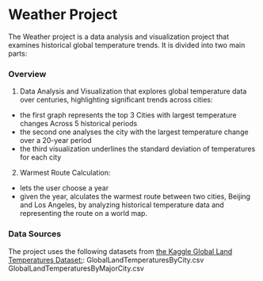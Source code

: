 # Weather Project
The Weather project is a data analysis and visualization project that examines historical global temperature trends. It is divided into two main parts:

### Overview
1) Data Analysis and Visualization that explores global temperature data over centuries, highlighting significant trends across cities:
- the first graph represents the top 3 Cities with largest temperature changes Across 5 historical periods
- the second one analyses the city with the largest temperature change over a 20-year period
- the third visualization underlines the standard deviation of temperatures for each city
2) Warmest Route Calculation:
- lets the user choose a year
- given the year, alculates the warmest route between two cities, Beijing and Los Angeles, by analyzing historical temperature data and representing the route on a world map.

### Data Sources
The project uses the following datasets from [the Kaggle Global Land Temperatures Dataset:](https://www.kaggle.com/datasets/berkeleyearth/climate-change-earth-surface-temperature-data):
GlobalLandTemperaturesByCity.csv
GlobalLandTemperaturesByMajorCity.csv

